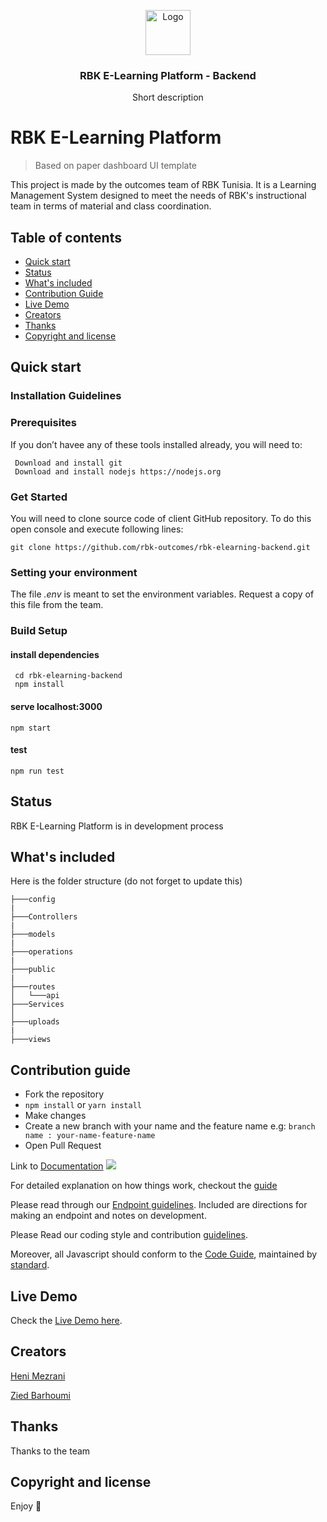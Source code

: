 <p align="center">
  <a href="https://example.com/">
    <img src="https://via.placeholder.com/72" alt="Logo" width=72 height=72>
  </a>

  <h3 align="center">RBK E-Learning Platform - Backend</h3>

  <p align="center">
    Short description
  </p>
</p>

# RBK E-Learning Platform

> Based on paper dashboard UI template

This project is made by the outcomes team of RBK Tunisia. It is a Learning Management System designed to meet the needs of RBK's instructional team in terms of material and class coordination.

## Table of contents

- [Quick start](#quick-start)
- [Status](#status)
- [What's included](#whats-included)
- [Contribution Guide](#contributing)
- [Live Demo](#live-demo)
- [Creators](#creators)
- [Thanks](#thanks)
- [Copyright and license](#copyright-and-license)

## Quick start

### Installation Guidelines

### Prerequisites

If you don’t havee any of these tools installed already, you will need to:

```
 Download and install git
 Download and install nodejs https://nodejs.org
```

### Get Started

You will need to clone source code of client GitHub repository. To do this open console and execute following lines:

```shell
git clone https://github.com/rbk-outcomes/rbk-elearning-backend.git
```

### Setting your environment

The file _.env_ is meant to set the environment variables. Request a copy of this file from the team.

### Build Setup

#### install dependencies

```
 cd rbk-elearning-backend
 npm install
```

#### serve localhost:3000

```
npm start
```

#### test

```
npm run test
```

## Status

RBK E-Learning Platform is in development process

## What's included

Here is the folder structure (do not forget to update this)

```text
├───config
|
├───Controllers
|
├───models
|
├───operations
|
├───public
|
├───routes
│   └───api
├───Services
│
├───uploads
|
├───views
```

## Contribution guide

- Fork the repository
- `npm install` or `yarn install`
- Make changes
- Create a new branch with your name and the feature name e.g: `branch name : your-name-feature-name`
- Open Pull Request

Link to [Documentation](http://vuejs.creative-tim.com/vue-paper-dashboard/documentation/)
![](http://i.imgur.com/3iC1hOs.gif)

For detailed explanation on how things work, checkout the [guide](https://github.com/vuejs/vue-cli/blob/dev/docs/README.md)

Please read through our [Endpoint guidelines](). Included are directions for making an endpoint and notes on development.

Please Read our coding style and contribution [guidelines]().

Moreover, all Javascript should conform to the [Code Guide](), maintained by [standard](https://github.com/standard/standard).

## Live Demo

Check the [Live Demo here](https://link-to-live-demo.com).

## Creators

[Heni Mezrani](https://github.com/henimezrani)

[Zied Barhoumi](https://github.com/ziedbarhoumi1989)

## Thanks

Thanks to the team

## Copyright and license

Enjoy :metal:
